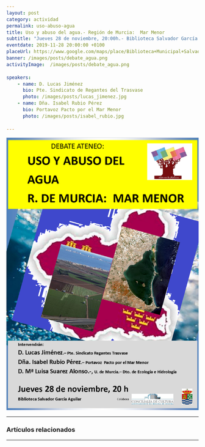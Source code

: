 ```yaml
---
layout: post
category: actividad
permalink: uso-abuso-agua
title: Uso y abuso del agua.- Región de Murcia:  Mar Menor    
subtitle: "Jueves 28 de noviembre, 20:00h.- Biblioteca Salvador García Aguilar"
eventdate: 2019-11-28 20:00:00 +0100
placeUrl: https://www.google.com/maps/place/Biblioteca+Municipal+Salvador+Garc%C3%ADa+Aguilar/@38.0580143,-1.2068741,17z/data=!3m1!4b1!4m5!3m4!1s0xd638752df5e7703:0x7bb1faa78306d56b!8m2!3d38.0580143!4d-1.2046854
banner: /images/posts/debate_agua.png
activityImage:  /images/posts/debate_agua.png  
     
speakers:  
    - name: D. Lucas Jiménez 
      bio: Pte. Sindicato de Regantes del Trasvase 
      photo: /images/posts/lucas_jimenez.jpg 
    - name: Dña. Isabel Rubio Pérez  
      bio: Portavoz Pacto por el Mar Menor  
      photo: /images/posts/isabel_rubio.jpg 
   
---
```


![cartel](/images/posts/debate_agua.png)  

***

### Artículos relacionados


***

